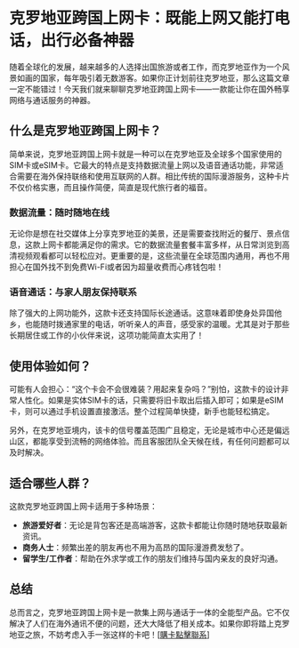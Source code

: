 # 克罗地亚跨国上网卡：既能上网又能打电话，出行必备神器

随着全球化的发展，越来越多的人选择出国旅游或者工作，而克罗地亚作为一个风景如画的国家，每年吸引着无数游客。如果你正计划前往克罗地亚，那么这篇文章一定不能错过！今天我们就来聊聊克罗地亚跨国上网卡——一款能让你在国外畅享网络与通话服务的神器。

## 什么是克罗地亚跨国上网卡？

简单来说，克罗地亚跨国上网卡就是一种可以在克罗地亚及全球多个国家使用的SIM卡或eSIM卡。它最大的特点是支持数据流量上网以及语音通话功能，非常适合需要在海外保持联络和使用互联网的人群。相比传统的国际漫游服务，这种卡片不仅价格实惠，而且操作简便，简直是现代旅行者的福音。

### 数据流量：随时随地在线

无论你是想在社交媒体上分享克罗地亚的美景，还是需要查找附近的餐厅、景点信息，这款上网卡都能满足你的需求。它的数据流量套餐丰富多样，从日常浏览到高清视频观看都可以轻松应对。更重要的是，这些流量在全球范围内通用，再也不用担心在国外找不到免费Wi-Fi或者因为超量收费而心疼钱包啦！

### 语音通话：与家人朋友保持联系

除了强大的上网功能外，这款卡还支持国际长途通话。这意味着即使身处异国他乡，也能随时拨通家里的电话，听听亲人的声音，感受家的温暖。尤其是对于那些长期居住或工作的小伙伴来说，这项功能简直太实用了！

## 使用体验如何？

可能有人会担心：“这个卡会不会很难装？用起来复杂吗？”别怕，这款卡的设计非常人性化。如果是实体SIM卡的话，只需要将旧卡取出后插入即可；如果是eSIM卡，则可以通过手机设置直接激活。整个过程简单快捷，新手也能轻松搞定。

另外，在克罗地亚境内，该卡的信号覆盖范围广且稳定，无论是城市中心还是偏远山区，都能享受到流畅的网络体验。而且客服团队全天候在线，有任何问题都可以及时解决。

## 适合哪些人群？

这款克罗地亚跨国上网卡适用于多种场景：

- **旅游爱好者**：无论是背包客还是高端游客，这款卡都能让你随时随地获取最新资讯。
- **商务人士**：频繁出差的朋友再也不用为高昂的国际漫游费发愁了。
- **留学生/工作者**：帮助在外求学或工作的朋友们维持与国内亲友的良好沟通。

## 总结

总而言之，克罗地亚跨国上网卡是一款集上网与通话于一体的全能型产品。它不仅解决了人们在海外通讯不便的问题，还大大降低了相关成本。如果你即将踏上克罗地亚之旅，不妨考虑入手一张这样的卡吧！[[購卡點擊聯系](https://t.me/s/esim1088)]